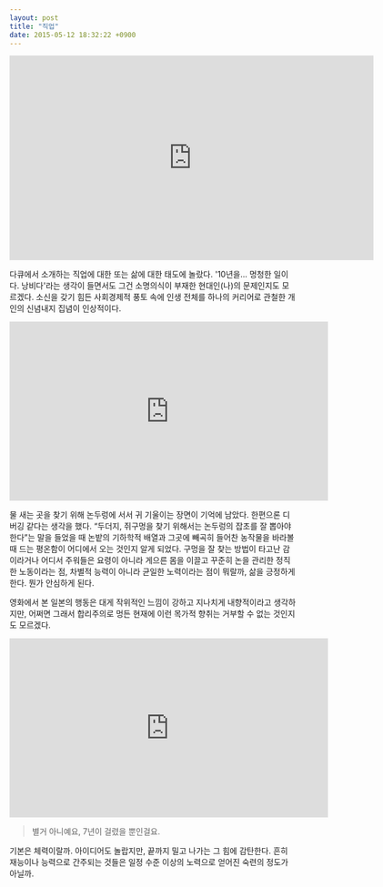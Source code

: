 ```yaml
---
layout: post
title: "직업"
date: 2015-05-12 18:32:22 +0900
---
```


<iframe src="https://player.vimeo.com/video/36319857" width="640" height="360" frameborder="0" webkitallowfullscreen mozallowfullscreen allowfullscreen></iframe>

다큐에서 소개하는 직업에 대한 또는 삶에 대한 태도에 놀랐다. '10년을... 멍청한
일이다. 낭비다'라는 생각이 들면서도 그건 소명의식이 부재한 현대인(나)의
문제인지도 모르겠다. 소신을 갖기 힘든 사회경제적 풍토 속에 인생 전체를 하나의
커리어로 관철한 개인의 신념내지 집념이 인상적이다.

<iframe width="560" height="315" src="https://www.youtube.com/embed/qxth3DB6IHk" frameborder="0" allowfullscreen></iframe>

물 새는 곳을 찾기 위해 논두렁에 서서 귀 기울이는 장면이 기억에 남았다. 한편으론 디버깅 같다는 생각을 했다. “두더지, 쥐구멍을 찾기 위해서는 논두렁의 잡초를 잘 뽑아야 한다”는 말을 들었을 때 논밭의 기하학적 배열과 그곳에 빼곡히 들어찬 농작물을 바라볼 때 드는 평온함이 어디에서 오는 것인지 알게 되었다. 구멍을 잘 찾는 방법이 타고난 감이라거나 어디서 주워들은 요령이 아니라 게으른 몸을 이끌고 꾸준히 논을 관리한 정직한 노동이라는 점, 차별적 능력이 아니라 균일한 노력이라는 점이 뭐랄까, 삶을 긍정하게 한다. 뭔가 안심하게 된다.

영화에서 본 일본의 행동은 대게 작위적인 느낌이 강하고 지나치게 내향적이라고 생각하지만, 어쩌면 그래서 합리주의로 멍든 현재에 이런 목가적 향취는 거부할 수 없는 것인지도 모르겠다.

<iframe width="560" height="315" src="https://www.youtube.com/embed/CMAhptqk-4Q" frameborder="0" allowfullscreen></iframe>

> 별거 아니예요, 7년이 걸렸을 뿐인걸요.

기본은 체력이랄까. 아이디어도 놀랍지만, 끝까지 밀고 나가는 그 힘에 감탄한다. 흔히 재능이나 능력으로 간주되는 것들은 일정 수준 이상의 노력으로 얻어진 숙련의 정도가 아닐까.
